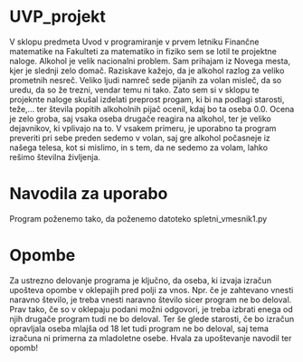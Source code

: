 # UVP_projekt
V sklopu predmeta Uvod v programiranje v prvem letniku Finančne matematike na Fakulteti za matematiko in fiziko sem se lotil te projektne naloge.
Alkohol je velik nacionalni problem. Sam prihajam iz Novega mesta, kjer je slednji zelo domač. Raziskave kažejo, da je alkohol razlog za veliko prometnih nesreč. Veliko ljudi namreč sede pijanih za volan misleč, da so uredu, da so že trezni, vendar temu ni tako. Zato sem si v sklopu te projeknte naloge skušal izdelati preprost progam, ki bi na podlagi starosti, teže,... ter števila popitih alkoholnih pijač ocenil, kdaj bo ta oseba 0.0.
Ocena je zelo groba, saj vsaka oseba drugače reagira na alkohol, ter je veliko dejavnikov, ki vplivajo na to.
V vsakem primeru, je uporabno ta program preveriti pri sebe preden sedemo v volan, saj gre alkohol počasneje iz našega telesa, kot si mislimo, in s tem, da ne sedemo za volam, lahko rešimo številna življenja.

# Navodila za uporabo
Program poženemo tako, da poženemo datoteko spletni_vmesnik1.py

# Opombe
Za ustrezno delovanje programa je ključno, da oseba, ki izvaja izračun upošteva opombe v oklepajih pred polji za vnos. Npr. če je zahtevano vnesti naravno število, je treba vnesti naravno število sicer program ne bo deloval. Prav tako, če so v oklepaju podani možni odgovori, je treba izbrati enega od njih drugače program tudi ne bo deloval. Ter še glede starosti, če bo izračun opravljala oseba mlajša od 18 let tudi program ne bo deloval, saj tema izračuna ni primerna za mladoletne osebe. Hvala za upoštevanje navodil ter opomb!


